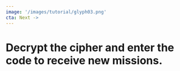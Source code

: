```yaml
---
image: '/images/tutorial/glyph03.png'
cta: Next ->
---
```

# Decrypt the cipher and enter the code to receive new missions.